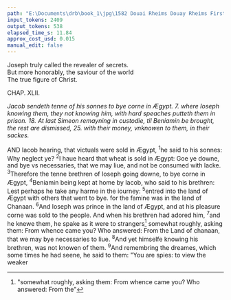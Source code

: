 ```yaml
---
path: "E:\Documents\drb\book_1\jpg\1582 Douai Rheims Douay Rheims First Edition  1 of 3 1609 Old Testament.pdf-148.jpg"
input_tokens: 2409
output_tokens: 538
elapsed_time_s: 11.84
approx_cost_usd: 0.015
manual_edit: false
---
```

<aside>Joseph truly called the revealer of secrets.</aside>

<aside>But more honorably, the saviour of the world</aside>

<aside>The true figure of Christ.</aside>

CHAP. XLII.

*Jacob sendeth tenne of his sonnes to bye corne in Ægypt. 7. where Ioseph knowing them, they not knowing him, with hard speaches putteth them in prison. 18. At last Simeon remayning in custodie, til Beniamin be brought, the rest are dismissed, 25. with their money, vnknowen to them, in their sackes.*

AND Iacob hearing, that victuals were sold in Ægypt, <sup>1</sup>he said to his sonnes: Why neglect ye? <sup>2</sup>I haue heard that wheat is sold in Ægypt: Goe ye downe, and bye vs necessaries, that we may liue, and not be consumed with lacke. <sup>3</sup>Therefore the tenne brethren of Ioseph going downe, to bye corne in Ægypt, <sup>4</sup>Beniamin being kept at home by Iacob, who said to his brethren: Lest perhaps he take any harme in the iourney: <sup>5</sup>entred into the land of Ægypt with others that went to bye. for the famine was in the land of Chanaan. <sup>6</sup>And Ioseph was prince in the land of Ægypt, and at his pleasure corne was sold to the people. And when his brethren had adored him, <sup>7</sup>and he knewe them, he spake as it were to strangers[^1] somewhat roughly, asking them: From whence came you? Who answered: From the Land of chanaan, that we may bye necessaries to liue. <sup>8</sup>And yet himselfe knowing his brethren, was not knowen of them. <sup>9</sup>And remembring the dreames, which some times he had seene, he said to them: "You are spies: to view the weaker

[^1]: "somewhat roughly, asking them: From whence came you? Who answered: From the"